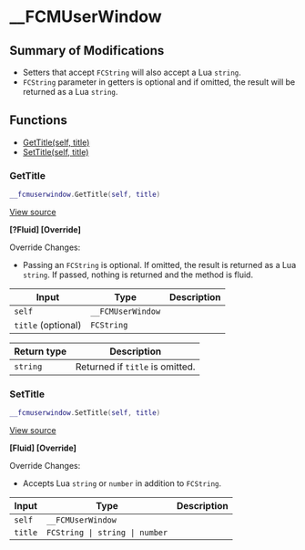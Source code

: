 # __FCMUserWindow

## Summary of Modifications
- Setters that accept `FCString` will also accept a Lua `string`.
- `FCString` parameter in getters is optional and if omitted, the result will be returned as a Lua `string`.

## Functions

- [GetTitle(self, title)](#gettitle)
- [SetTitle(self, title)](#settitle)

### GetTitle

```lua
__fcmuserwindow.GetTitle(self, title)
```

[View source](https://github.com/finale-lua/lua-scripts/tree/refs/heads/master/src/mixin/__FCMUserWindow.lua#L30)

**[?Fluid] [Override]**

Override Changes:
- Passing an `FCString` is optional. If omitted, the result is returned as a Lua `string`. If passed, nothing is returned and the method is fluid.

| Input | Type | Description |
| ----- | ---- | ----------- |
| `self` | `__FCMUserWindow` |  |
| `title` (optional) | `FCString` |  |

| Return type | Description |
| ----------- | ----------- |
| `string` | Returned if `title` is omitted. |

### SetTitle

```lua
__fcmuserwindow.SetTitle(self, title)
```

[View source](https://github.com/finale-lua/lua-scripts/tree/refs/heads/master/src/mixin/__FCMUserWindow.lua#L57)

**[Fluid] [Override]**

Override Changes:
- Accepts Lua `string` or `number` in addition to `FCString`.

| Input | Type | Description |
| ----- | ---- | ----------- |
| `self` | `__FCMUserWindow` |  |
| `title` | `FCString \| string \| number` |  |
